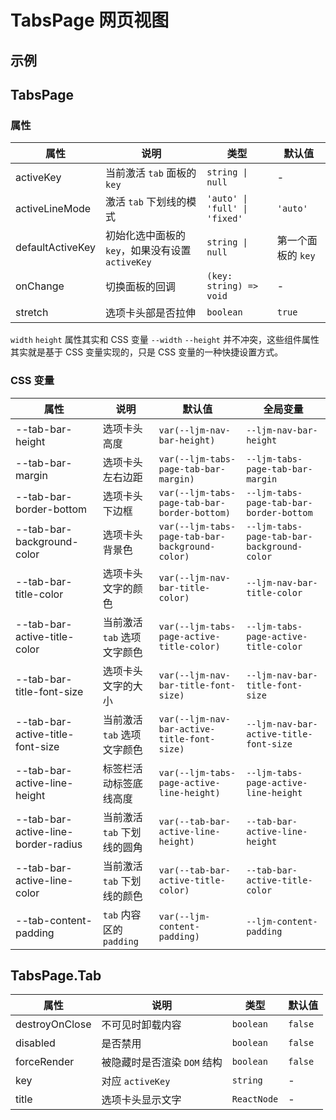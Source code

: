 # TabsPage 网页视图

## 示例

<code src="./demos/demo1.tsx"></code>

<code src="./demos/demo2.tsx"></code>

## TabsPage

### 属性

| 属性             | 说明                                             | 类型                          | 默认值             |
| ---------------- | ------------------------------------------------ | ----------------------------- | ------------------ |
| activeKey        | 当前激活 `tab` 面板的 `key`                      | `string \| null`              | -                  |
| activeLineMode   | 激活 `tab` 下划线的模式                          | `'auto' \| 'full' \| 'fixed'` | `'auto'`           |
| defaultActiveKey | 初始化选中面板的 `key`，如果没有设置 `activeKey` | `string \| null`              | 第一个面板的 `key` |
| onChange         | 切换面板的回调                                   | `(key: string) => void`       | -                  |
| stretch          | 选项卡头部是否拉伸                               | `boolean`                     | `true`             |

`width` `height` 属性其实和 CSS 变量 `--width` `--height` 并不冲突，这些组件属性其实就是基于 CSS 变量实现的，只是 CSS 变量的一种快捷设置方式。

### CSS 变量

| 属性                                | 说明                        | 默认值                                          | 全局变量                                   |
| ----------------------------------- | --------------------------- | ----------------------------------------------- | ------------------------------------------ |
| --tab-bar-height                    | 选项卡头高度                | `var(--ljm-nav-bar-height)`                     | `--ljm-nav-bar-height`                     |
| --tab-bar-margin                    | 选项卡头左右边距            | `var(--ljm-tabs-page-tab-bar-margin)`           | `--ljm-tabs-page-tab-bar-margin`           |
| --tab-bar-border-bottom             | 选项卡头下边框              | `var(--ljm-tabs-page-tab-bar-border-bottom)`    | `--ljm-tabs-page-tab-bar-border-bottom`    |
| --tab-bar-background-color          | 选项卡头背景色              | `var(--ljm-tabs-page-tab-bar-background-color)` | `--ljm-tabs-page-tab-bar-background-color` |
| --tab-bar-title-color               | 选项卡头文字的颜色          | `var(--ljm-nav-bar-title-color)`                | `--ljm-nav-bar-title-color`                |
| --tab-bar-active-title-color        | 当前激活 `tab` 选项文字颜色 | `var(--ljm-tabs-page-active-title-color)`       | `--ljm-tabs-page-active-title-color`       |
| --tab-bar-title-font-size           | 选项卡头文字的大小          | `var(--ljm-nav-bar-title-font-size)`            | `--ljm-nav-bar-title-font-size`            |
| --tab-bar-active-title-font-size    | 当前激活 `tab` 选项文字颜色 | `var(--ljm-nav-bar-active-title-font-size)`     | `--ljm-nav-bar-active-title-font-size`     |
| --tab-bar-active-line-height        | 标签栏活动标签底线高度      | `var(--ljm-tabs-page-active-line-height)`       | `--ljm-tabs-page-active-line-height`       |
| --tab-bar-active-line-border-radius | 当前激活 `tab` 下划线的圆角 | `var(--tab-bar-active-line-height)`             | `--tab-bar-active-line-height`             |
| --tab-bar-active-line-color         | 当前激活 `tab` 下划线的颜色 | `var(--tab-bar-active-title-color)`             | `--tab-bar-active-title-color`             |
| --tab-content-padding               | `tab` 内容区的 `padding`    | `var(--ljm-content-padding)`                    | `--ljm-content-padding`                    |

## TabsPage.Tab

| 属性           | 说明                        | 类型        | 默认值  |
| -------------- | --------------------------- | ----------- | ------- |
| destroyOnClose | 不可见时卸载内容            | `boolean`   | `false` |
| disabled       | 是否禁用                    | `boolean`   | `false` |
| forceRender    | 被隐藏时是否渲染 `DOM` 结构 | `boolean`   | `false` |
| key            | 对应 `activeKey`            | `string`    | -       |
| title          | 选项卡头显示文字            | `ReactNode` | -       |
